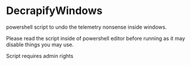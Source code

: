 # DecrapifyWindows
powershell script to undo the telemetry nonsense inside windows.

Please read the script inside of powershell editor before running as it may disable things you may use.

Script requires admin rights
